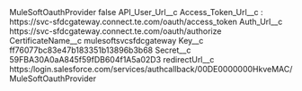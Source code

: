 <?xml version="1.0" encoding="UTF-8"?>
<CustomMetadata xmlns="http://soap.sforce.com/2006/04/metadata" xmlns:xsi="http://www.w3.org/2001/XMLSchema-instance" xmlns:xsd="http://www.w3.org/2001/XMLSchema">
    <label>MuleSoftOauthProvider</label>
    <protected>false</protected>
    <values>
        <field>API_User_Url__c</field>
        <value xsi:nil="true"/>
    </values>
    <values>
        <field>Access_Token_Url__c</field>
        <value xsi:type="xsd:string">: https://svc-sfdcgateway.connect.te.com/oauth/access_token</value>
    </values>
    <values>
        <field>Auth_Url__c</field>
        <value xsi:type="xsd:string">https://svc-sfdcgateway.connect.te.com/oauth/authorize</value>
    </values>
    <values>
        <field>CertificateName__c</field>
        <value xsi:type="xsd:string">mulesoftsvcsfdcgateway</value>
    </values>
    <values>
        <field>Key__c</field>
        <value xsi:type="xsd:string">ff76077bc83e47b183351b13896b3b68</value>
    </values>
    <values>
        <field>Secret__c</field>
        <value xsi:type="xsd:string">59FBA30A0aA845f59fDB604f1A5a02D3</value>
    </values>
    <values>
        <field>redirectUrl__c</field>
        <value xsi:type="xsd:string">https:/login.salesforce.com/services/authcallback/00DE0000000HkveMAC/MuleSoftOauthProvider</value>
    </values>
</CustomMetadata>
